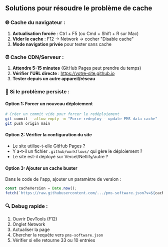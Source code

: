## Solutions pour résoudre le problème de cache

### 🌐 **Cache du navigateur :**
1. **Actualisation forcée** : Ctrl + F5 (ou Cmd + Shift + R sur Mac)
2. **Vider le cache** : F12 → Network → cocher "Disable cache"
3. **Mode navigation privée** pour tester sans cache

### ⏰ **Cache CDN/Serveur :**
1. **Attendre 5-15 minutes** (GitHub Pages peut prendre du temps)
2. **Vérifier l'URL directe** : https://votre-site.github.io
3. **Tester depuis un autre appareil/réseau**

### 🔧 **Si le problème persiste :**

#### Option 1: Forcer un nouveau déploiement
```bash
# Créer un commit vide pour forcer le redéploiement
git commit --allow-empty -m "Force redeploy - update PMS data cache"
git push origin main
```

#### Option 2: Vérifier la configuration du site
- Le site utilise-t-elle GitHub Pages ?
- Y a-t-il un fichier `.github/workflows/` qui gère le déploiement ?
- Le site est-il déployé sur Vercel/Netlify/autre ?

#### Option 3: Ajouter un cache buster
Dans le code de l'app, ajouter un paramètre de version :
```javascript
const cacheVersion = Date.now();
fetch(`https://raw.githubusercontent.com/.../pms-software.json?v=${cacheVersion}`)
```

### 🔍 **Debug rapide :**
1. Ouvrir DevTools (F12)
2. Onglet Network
3. Actualiser la page
4. Chercher la requête vers `pms-software.json`
5. Vérifier si elle retourne 33 ou 10 entrées
